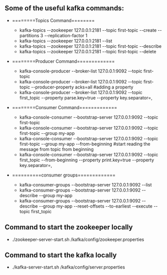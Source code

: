 ## Some of the useful kafka commands:

  - ========Topics Command========  
    - kafka-topics --zookeeper 127.0.0.1:2181 --topic first-topic --create --partitions 3 --replication-factor 1  
    - kafka-topics --zookeeper 127.0.0.1:2181 --list  
    - kafka-topics --zookeeper 127.0.0.1:2181 --topic first-topic --describe  
    - kafka-topics --zookeeper 127.0.0.1:2181 --topic first-topic --delete  

  - ========Producer Command=============  
    - kafka-console-producer --broker-list 127.0.0.1:9092 --topic first-topic  
    - kafka-console-producer --broker-list 127.0.0.1:9092 --topic first-topic --producer-property acks=all    #adding a property  
    - kafka-console-producer --broker-list 127.0.0.1:9092 --topic first_topic --property parse.key=true --property key.separator=,  


  - ========Consumer Command=============  
    - kafka-console-consumer --bootstrap-server 127.0.0.1:9092 --topic first-topic  
    - kafka-console-consumer --bootstrap-server 127.0.0.1:9092 --topic first-topic --group my-app  
    - kafka-console-consumer --bootstrap-server 127.0.0.1:9092 --topic first-topic --group my-app --from-beginning     #start reading the message from topic from beginning  
    - kafka-console-consumer --bootstrap-server 127.0.0.1:9092 --topic first_topic --from-beginning --property print.key=true --property key.separator=,  


  - ==========consumer groups=============  
    - kafka-consumer-groups --bootstrap-server 127.0.0.1:9092 --list  
    - kafka-consumer-groups --bootstrap-server 127.0.0.1:9092 --describe --group my-app      
    - kafka-consumer-groups --bootstrap-server 127.0.0.1:9092 --describe --group my-app --reset-offsets --to-earliest --execute --topic first_topic  
    
    
    
## Command to start the zookeeper locally  
  - ./zookeeper-server-start.sh  /kafka/config/zookeeper.properties  
  
## Command to start the kafka locally       
  - ./kafka-server-start.sh /kafka/config/server.properties  
  